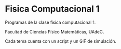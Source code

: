 # Fisica Computacional 1  

Programas de la clase física computacional 1.  
 
Facultad de Ciencias Físico Matemáticas, UAdeC.

Cada tema cuenta con un script y un GIF de simulación.
